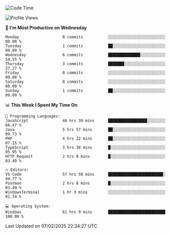 <!--START_SECTION:waka-->
![Code Time](http://img.shields.io/badge/Code%20Time-4%2C044%20hrs%2036%20mins-blue)

![Profile Views](http://img.shields.io/badge/Profile%20Views-0-blue)

📅 **I'm Most Productive on Wednesday** 

```text
Monday                   0 commits           ░░░░░░░░░░░░░░░░░░░░░░░░░   00.00 % 
Tuesday                  1 commits           ██░░░░░░░░░░░░░░░░░░░░░░░   09.09 % 
Wednesday                6 commits           ██████████████░░░░░░░░░░░   54.55 % 
Thursday                 3 commits           ███████░░░░░░░░░░░░░░░░░░   27.27 % 
Friday                   0 commits           ░░░░░░░░░░░░░░░░░░░░░░░░░   00.00 % 
Saturday                 0 commits           ░░░░░░░░░░░░░░░░░░░░░░░░░   00.00 % 
Sunday                   1 commits           ██░░░░░░░░░░░░░░░░░░░░░░░   09.09 % 
```


📊 **This Week I Spent My Time On** 

```text
💬 Programming Languages: 
JavaScript               40 hrs 39 mins      █████████████████░░░░░░░░   66.47 % 
Java                     5 hrs 57 mins       ██░░░░░░░░░░░░░░░░░░░░░░░   09.73 % 
PHP                      4 hrs 22 mins       ██░░░░░░░░░░░░░░░░░░░░░░░   07.15 % 
TypeScript               3 hrs 38 mins       █░░░░░░░░░░░░░░░░░░░░░░░░   05.95 % 
HTTP Request             2 hrs 8 mins        █░░░░░░░░░░░░░░░░░░░░░░░░   03.49 % 

🔥 Editors: 
VS Code                  57 hrs 58 mins      ████████████████████████░   94.77 % 
Postman                  2 hrs 8 mins        █░░░░░░░░░░░░░░░░░░░░░░░░   03.49 % 
WindowsTerminal          1 hr 3 mins         ░░░░░░░░░░░░░░░░░░░░░░░░░   01.74 % 

💻 Operating System: 
Windows                  61 hrs 9 mins       █████████████████████████   100.00 % 
```


 Last Updated on 07/02/2025 22:34:27 UTC
<!--END_SECTION:waka-->
